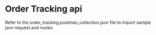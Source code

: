 # Order Tracking api
Refer to the order_tracking.postman_collection.json file to import sample json request and routes
